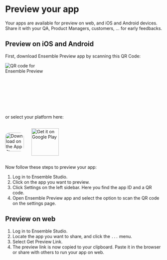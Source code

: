 # Preview your app

Your apps are available for preview on web, and iOS and Android devices. Share it with your QA, Product Managers, customers, ... for early feedbacks. 

## Preview on iOS and Android

First, download Ensemble Preview app by scanning this QR Code:

<div style="width:150px; height:150px">

![QR code for Ensemble Preview](/images/app-qr.png)

</div>


or select your platform here:

<div style="display: flex; gap: 24px; align-items: center;">

<a href="https://apps.apple.com/us/app/ensemble-preview/id1658174398" ><img src="https://tools.applemediaservices.com/api/badges/download-on-the-app-store/black/en-us?size=250x83&amp;releaseDate=1672185600?h=3167c6c62f888e2ac4e0aa67026d4b48" alt="Download on the App Store" style="border-radius: 13px; height: 60px;"></a>

<a href='https://play.google.com/store/apps/details?id=com.ensembleui.preview&pcampaignid=pcampaignidMKT-Other-global-all-co-prtnr-py-PartBadge-Mar2515-1'><img alt='Get it on Google Play' src='https://play.google.com/intl/en_us/badges/static/images/badges/en_badge_web_generic.png' style="height: 88px"/></a>

</div>

Now follow these steps to preview your app:

1. Log in to Ensemble Studio.
2. Click on the app you want to preview.
3. Click Settings on the left sidebar. Here you find the app ID and a QR code.
4. Open Ensemble Preview app and select the option to scan the QR code on the settings page.


## Preview on web

1. Log in to Ensemble Studio.
2. Locate the app you want to share, and click the `...` menu.
3. Select Get Preview Link.
4. The preview link is now copied to your clipboard. Paste it in the browser or share with others to run your app on web.

